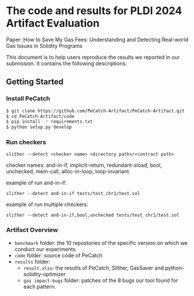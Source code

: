 # The code and results for PLDI 2024 Artifact Evaluation

Paper: How to Save My Gas Fees: Understanding and Detecting Real-world Gas Issues in Solidity Programs

This document is to help users reproduce the results we reported in our submission. 
It contains the following descriptions:

## Getting Started

### Install PeCatch
```bash
$ git clone https://github.com/PeCatch-Artifact/PeCatch-Artifact.git
$ cd PeCatch-Artifact/code
$ pip install -r requirements.txt
$ python setup.py develop
```

### Run checkers
```
slither --detect <checker name> <directory path>/<contract path>
```
checker names: and-in-if, implicit-return, redundant-sload, bool, unchecked, mem-call, alloc-in-loop, loop-invariant

example of run and-in-if:
```
slither --detect and-in-if tests/test_chr1/test.sol
```

example of run multiple checkers:
```
slither --detect and-in-if,bool,unchecked tests/test_chr1/test.sol
```

### Artifact Overview
- ```benchmark``` folder:
    the 10 repostories of the specific version on which we conduct our experiments
- ```code``` folder:
    source code of PeCatch
- ```results``` folder:
    - ```result.xlsx```:
        the results of PeCatch, Slither, GasSaver and python-solidity-optimizer
    - ```gas impact-bugs``` folder:
        patches of the 8 bugs our tool found for each pattern.

